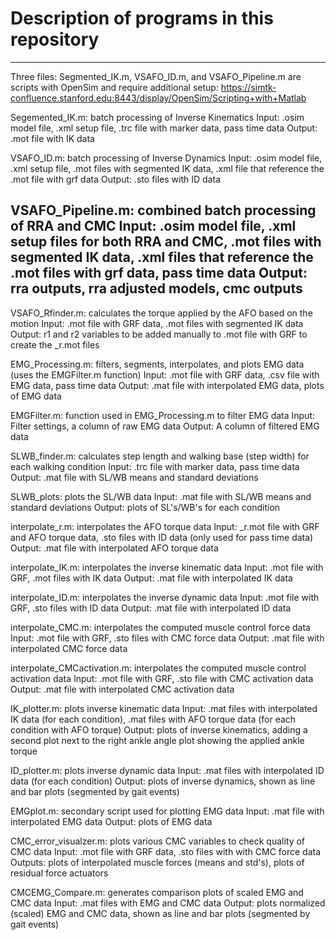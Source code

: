 # Description of programs in this repository

----------------------------------------------
Three files: Segmented_IK.m, VSAFO_ID.m, and VSAFO_Pipeline.m are scripts with OpenSim and require additional setup:
https://simtk-confluence.stanford.edu:8443/display/OpenSim/Scripting+with+Matlab

Segemented_IK.m: batch processing of Inverse Kinematics
Input: .osim model file, .xml setup file, .trc file with marker data, pass time data
Output: .mot file with IK data

VSAFO_ID.m: batch processing of Inverse Dynamics
Input: .osim model file, .xml setup file, .mot files with segmented IK data, .xml file that reference the .mot file with grf data
Output: .sto files with ID data

VSAFO_Pipeline.m: combined batch processing of RRA and CMC
Input: .osim model file, .xml setup files for both RRA and CMC, .mot files with segmented IK data,
.xml files that reference the .mot files with grf data, pass time data
Output: rra outputs, rra adjusted models, cmc outputs
----------------------------------------------

VSAFO_Rfinder.m: calculates the torque applied by the AFO based on the motion
Input: .mot file with GRF data, .mot files with segmented IK data
Output: r1 and r2 variables to be added manually to .mot file with GRF to create the _r.mot files

EMG_Processing.m: filters, segments, interpolates, and plots EMG data (uses the EMGFilter.m function)
Input: .mot file with GRF data, .csv file with EMG data, pass time data
Output: .mat file with interpolated EMG data, plots of EMG data

EMGFilter.m: function used in EMG_Processing.m to filter EMG data
Input: Filter settings, a column of raw EMG data
Output: A column of filtered EMG data

SLWB_finder.m: calculates step length and walking base (step width) for each walking condition
Input: .trc file with marker data, pass time data
Output: .mat file with SL/WB means and standard deviations

SLWB_plots: plots the SL/WB data
Input: .mat file with SL/WB means and standard deviations
Output: plots of SL's/WB's for each condition

interpolate_r.m: interpolates the AFO torque data
Input: _r.mot file with GRF and AFO torque data, .sto files with ID data (only used for pass time data)
Output: .mat file with interpolated AFO torque data

interpolate_IK.m: interpolates the inverse kinematic data
Input: .mot file with GRF, .mot files with IK data
Output: .mat file with interpolated IK data

interpolate_ID.m: interpolates the inverse dynamic data
Input: .mot file with GRF, .sto files with ID data
Output: .mat file with interpolated ID data

interpolate_CMC.m: interpolates the computed muscle control force data
Input: .mot file with GRF, .sto files with CMC force data
Output: .mat file with interpolated CMC force data

interpolate_CMCactivation.m: interpolates the computed muscle control activation data
Input: .mot file with GRF, .sto file with CMC activation data
Output: .mat file with interpolated CMC activation data

IK_plotter.m: plots inverse kinematic data
Input: .mat files with interpolated IK data (for each condition), .mat files with AFO torque data (for each condition with AFO torque)
Output: plots of inverse kinematics, adding a second plot next to the right ankle angle plot showing the applied ankle torque

ID_plotter.m: plots inverse dynamic data
Input: .mat files with interpolated ID data (for each condition)
Output: plots of inverse dynamics, shown as line and bar plots (segmented by gait events)

EMGplot.m: secondary script used for plotting EMG data
Input: .mat file with interpolated EMG data
Output: plots of EMG data

CMC_error_visualzer.m: plots various CMC variables to check quality of CMC data
Input: .mot file with GRF data, .sto files with with CMC force data
Outputs: plots of interpolated muscle forces (means and std's), plots of residual force actuators

CMCEMG_Compare.m: generates comparison plots of scaled EMG and CMC data
Input: .mat files with EMG and CMC data
Output: plots normalized (scaled) EMG and CMC data, shown as line and bar plots (segmented by gait events)